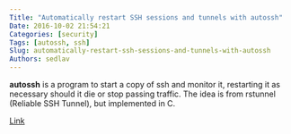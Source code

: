 ```yaml
---
Title: "Automatically restart SSH sessions and tunnels with autossh"
Date: 2016-10-02 21:54:21
Categories: [security]
Tags: [autossh, ssh]
Slug: automatically-restart-ssh-sessions-and-tunnels-with-autossh
Authors: sedlav
---
```


**autossh** is a program to start a copy of ssh and monitor it, restarting it as necessary should it die or stop passing traffic. The idea is from rstunnel (Reliable SSH Tunnel), but implemented in C.

[Link](https://www.everythingcli.org/ssh-tunnelling-for-fun-and-profit-autossh/)
